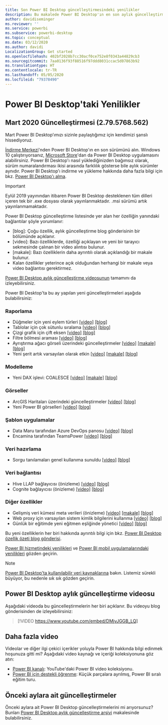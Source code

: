 ```yaml
---
title: Son Power BI Desktop güncelleştirmesindeki yenilikler
description: Bu makalede Power BI Desktop'ın en son aylık güncelleştirmesi ayrıntılarıyla açıklanır.
author: davidiseminger
ms.reviewer: ''
ms.service: powerbi
ms.subservice: powerbi-desktop
ms.topic: conceptual
ms.date: 03/12/2020
ms.author: davidi
LocalizationGroup: Get started
ms.openlocfilehash: 402bf2028b7cc30acf0ce752e8f0343a44829cb3
ms.sourcegitcommit: 7aa0136f93f88516f97ddd8031ccac5d07863b92
ms.translationtype: HT
ms.contentlocale: tr-TR
ms.lasthandoff: 05/05/2020
ms.locfileid: "79378490"
---
```

# <a name="whats-new-in-power-bi-desktop"></a>Power BI Desktop'taki Yenilikler

## <a name="march-2020-update-2795768562"></a>Mart 2020 Güncelleştirmesi (2.79.5768.562)

Mart Power BI Desktop’ımızı sizinle paylaştığımız için kendimizi şanslı hissediyoruz. 

[İndirme Merkezi](https://www.microsoft.com/download/details.aspx?id=58494)'nden Power BI Desktop'ın en son sürümünü alın. Windows 10 çalıştırıyorsanız, [Microsoft Store](https://aka.ms/pbidesktopstore)'dan da Power BI Desktop uygulamasını alabilirsiniz. Power BI Desktop'ı nasıl yüklediğinizden bağımsız olarak, sürüm numaralandırması ikisi arasında farklılık gösterse bile aylık sürümler aynıdır. Power BI Desktop'ı indirme ve yükleme hakkında daha fazla bilgi için bkz. [Power BI Desktop'ı alma](desktop-get-the-desktop.md). 

> [!IMPORTANT]
> Eylül 2019 yayınından itibaren Power BI Desktop desteklenen tüm dilleri içeren tek bir .exe dosyası olarak yayınlanmaktadır. .msi sürümü artık yayınlanmamaktadır.


Power BI Desktop güncelleştirme listesinde yer alan her özelliğin yanındaki bağlantılar şöyle yorumlanır:

* \[blog\]: Çoğu özellik, aylık güncelleştirme blog gönderisinin bir bölümünde açıklanır.
* \[video\]: Bazı özelliklerde, özelliği açıklayan ve yeni bir tarayıcı sekmesinde çalınan bir video alıntısı bulunur.
* \[makale\]: Bazı özelliklerin daha ayrıntılı olarak açıklandığı bir makale bulunur.
* Kalan özellikler yeterince açık olduğundan herhangi bir makale veya video bağlantısı gerektirmez.

[Power BI Desktop aylık güncelleştirme videosunun](#power-bi-desktop-monthly-update-video) tamamını da izleyebilirsiniz.

Power BI Desktop'ta bu ay yapılan yeni güncelleştirmeleri aşağıda bulabilirsiniz:


### <a name="reporting"></a>Raporlama
* Düğmeler için yeni eylem türleri [[video]](https://youtu.be/DMjvJGGB_LQ?t=45)  [[blog]](https://powerbi.microsoft.com/blog/power-bi-desktop-march-2020-feature-summary/#_New_action_types) 
* Tablolar için çok sütunlu sıralama [[video]](https://youtu.be/DMjvJGGB_LQ?t=414) [[blog]](https://powerbi.microsoft.com/blog/power-bi-desktop-march-2020-feature-summary/#_Multi-column_sort) 
* Çizgi grafik için çift eksen [[video]](https://youtu.be/DMjvJGGB_LQ?t=504)  [[blog]](https://powerbi.microsoft.com/blog/power-bi-desktop-march-2020-feature-summary/#_Dual_axis) 
* Filtre bölmesi araması [[video]](https://youtu.be/DMjvJGGB_LQ?t=553)  [[blog]](https://powerbi.microsoft.com/blog/power-bi-desktop-march-2020-feature-summary/#_Filter_pane_search) 
* Ayrıştırma ağacı görseli üzerindeki güncelleştirmeler [[video]](https://youtu.be/DMjvJGGB_LQ?t=688)  [[makale]](visuals/power-bi-visualization-decomposition-tree.md)  [[blog]](https://powerbi.microsoft.com/blog/power-bi-desktop-march-2020-feature-summary/#_Updates_to_decomp_tree) 
* Yeni şerit artık varsayılan olarak etkin [[video]](https://youtu.be/DMjvJGGB_LQ?t=785)  [[makale]](desktop-ribbon.md)  [[blog]](https://powerbi.microsoft.com/blog/power-bi-desktop-march-2020-feature-summary/#_New_ribbon) 




### <a name="modeling"></a>Modelleme
* Yeni DAX işlevi: COALESCE [[video]](https://youtu.be/DMjvJGGB_LQ?t=830)  [[makale]](https://docs.microsoft.com/dax/firstnonblankvalue-function-dax)   [[blog]](https://powerbi.microsoft.com/blog/power-bi-desktop-march-2020-feature-summary/#_New_DAX_function
) 

### <a name="visuals"></a>Görseller
* ArcGIS Haritaları üzerindeki güncelleştirmeler [[video]](https://youtu.be/DMjvJGGB_LQ?t=1043)  [[blog]](https://powerbi.microsoft.com/blog/power-bi-desktop-march-2020-feature-summary/#_Updates_to_ArcGIS) 
* Yeni Power BI görselleri [[video]](https://youtu.be/DMjvJGGB_LQ?t=1025)  [[blog]](https://powerbi.microsoft.com/blog/power-bi-desktop-march-2020-feature-summary/#_Waterfall_chart
)


### <a name="template-apps"></a>Şablon uygulamalar
* Data Maru tarafından Azure DevOps panosu [[video]](https://youtu.be/DMjvJGGB_LQ?t=1116)  [[blog]](https://powerbi.microsoft.com/blog/power-bi-desktop-march-2020-feature-summary/#_Azure_DevOps_dashboard) 
* Encamina tarafından TeamsPower [[video]](https://youtu.be/DMjvJGGB_LQ?t=1135)  [[blog]](https://powerbi.microsoft.com/blog/power-bi-desktop-march-2020-feature-summary/#_TeamsPower)


### <a name="data-preparation"></a>Veri hazırlama
* Sorgu tanılamaları genel kullanıma sunuldu [[video]](https://youtu.be/DMjvJGGB_LQ?t=1144)  [[blog]](https://powerbi.microsoft.com/blog/power-bi-desktop-march-2020-feature-summary/#_Query_diagnostics) 


### <a name="data-connectivity"></a>Veri bağlantısı
* Hive LLAP bağlayıcısı (önizleme) [[video]](https://youtu.be/DMjvJGGB_LQ?t=1165)  [[blog]](https://powerbi.microsoft.com/blog/power-bi-desktop-march-2020-feature-summary/#_Hive_LLAP_connector) 
* Cognite bağlayıcısı (önizleme) [[video]](https://youtu.be/DMjvJGGB_LQ?t=1165)  [[blog]](https://powerbi.microsoft.com/blog/power-bi-desktop-march-2020-feature-summary/#_Cognite) 


### <a name="other-features"></a>Diğer özellikler
* Gelişmiş veri kümesi meta verileri (önizleme) [[video]](https://youtu.be/DMjvJGGB_LQ?t=1184)  [[makale]](desktop-enhanced-dataset-metadata.md)  [[blog]](https://powerbi.microsoft.com/blog/power-bi-desktop-march-2020-feature-summary/#_Enhanced_dataset_metadata) 
* Web proxy için varsayılan sistem kimlik bilgilerini kullanma [[video]](https://youtu.be/DMjvJGGB_LQ?t=1239)  [[blog]](https://powerbi.microsoft.com/blog/power-bi-desktop-march-2020-feature-summary/#_Using_default_system) 
* Günlük bir eğitimde yeni eğitmen eşliğinde yönetici [[video]](https://youtu.be/DMjvJGGB_LQ?t=1247)  [[blog]](https://powerbi.microsoft.com/blog/power-bi-desktop-march-2020-feature-summary/#_New_administrator) 


Bu yeni özelliklerin her biri hakkında ayrıntılı bilgi için bkz. [Power BI Desktop özellik özeti blog gönderisi](https://powerbi.microsoft.com/blog/power-bi-desktop-march-2020-feature-summary/).

[Power BI hizmetindeki yenilikleri](service-whats-new.md) ve [Power BI mobil uygulamalarındaki yenilikleri](consumer/mobile/mobile-whats-new-in-the-mobile-apps.md) gözden geçirin.

> [!NOTE]
> [Power BI Desktop'ta kullanılabilir veri kaynaklarına](desktop-data-sources.md) bakın. Listemiz sürekli büyüyor, bu nedenle sık sık gözden geçirin.


## <a name="power-bi-desktop-monthly-update-video"></a>Power BI Desktop aylık güncelleştirme videosu
Aşağıdaki videoda bu güncelleştirmelerin her biri açıklanır. Bu videoyu blog gönderisinden de izleyebilirsiniz:

> [!VIDEO https://www.youtube.com/embed/DMjvJGGB_LQ]



## <a name="more-videos"></a>Daha fazla video

Videolar ve diğer ilgi çekici içerikler yoluyla Power BI hakkında bilgi edinmek hoşunuza gitti mi? Aşağıdaki video kaynağı ve içeriği koleksiyonuna göz atın:

-   [Power BI kanalı](https://www.youtube.com/user/mspowerbi): YouTube'daki Power BI video koleksiyonu.
-   [Power BI için destekli öğrenme](https://powerbi.microsoft.com/guided-learning/): Küçük parçalara ayrılmış, Power BI sıralı eğitim turu.

## <a name="updates-for-previous-months"></a>Önceki aylara ait güncelleştirmeler

Önceki aylara ait Power BI Desktop güncelleştirmelerini mi arıyorsunuz? Bunları [Power BI Desktop aylık güncelleştirme arşivi](desktop-latest-update-archive.md) makalesinde bulabilirsiniz.
